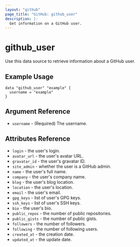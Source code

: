 ```yaml
---
layout: "github"
page_title: "GitHub: github_user"
description: |-
  Get information on a GitHub user.
---
```


# github\_user

Use this data source to retrieve information about a GitHub user.

## Example Usage

```hcl
data "github_user" "example" {
  username = "example"
}
```

## Argument Reference

 * `username` - (Required) The username.

## Attributes Reference

 * `login` - the user's login.
 * `avatar_url` - the user's avatar URL.
 * `gravatar_id` - the user's gravatar ID.
 * `site_admin` - whether the user is a GitHub admin.
 * `name` - the user's full name.
 * `company` - the user's company name.
 * `blog` - the user's blog location.
 * `location` - the user's location.
 * `email` - the user's email.
 * `gpg_keys` - list of user's GPG keys.
 * `ssh_keys` - list of user's SSH keys.
 * `bio` - the user's bio.
 * `public_repos` - the number of public repositories.
 * `public_gists` - the number of public gists.
 * `followers` - the number of followers.
 * `following` - the number of following users.
 * `created_at` - the creation date.
 * `updated_at` - the update date.

